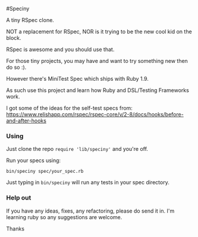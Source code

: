 #Speciny

A tiny RSpec clone.

NOT a replacement for RSpec, NOR is it trying to be the new
cool kid on the block.

RSpec is awesome and you should use that.

For those tiny projects, you may have and want to try something new then do so :).

However there's MiniTest Spec which ships with Ruby 1.9.

As such use this project and learn how Ruby and DSL/Testing Frameworks work.

I got some of the ideas for the self-test specs from:
https://www.relishapp.com/rspec/rspec-core/v/2-8/docs/hooks/before-and-after-hooks

### Using

Just clone the repo `require 'lib/speciny'` and you're off.

Run your specs using:
```
bin/speciny spec/your_spec.rb
```

Just typing in `bin/speciny` will run any tests in your spec directory.

### Help out
If you have any ideas, fixes, any refactoring, please do send it in. I'm
learning ruby so any suggestions are welcome.

Thanks
